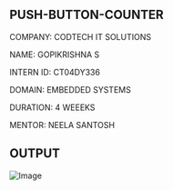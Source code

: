 
## PUSH-BUTTON-COUNTER

COMPANY: CODTECH IT SOLUTIONS

NAME: GOPIKRISHNA S

INTERN ID: CT04DY336

DOMAIN: EMBEDDED SYSTEMS

DURATION: 4 WEEEKS

MENTOR: NEELA SANTOSH

## OUTPUT


![Image](https://github.com/user-attachments/assets/1bc45c5e-72d3-4539-8038-195ff5948cf0)
